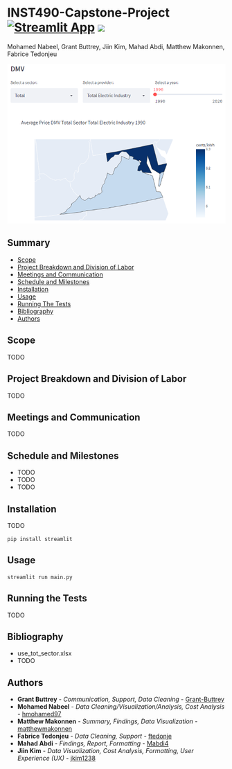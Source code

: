 # INST490-Capstone-Project [![Streamlit App](https://static.streamlit.io/badges/streamlit_badge_black_white.svg)](https://share.streamlit.io/jkim1238/inst490-final-project/main/main.py) [![](https://img.shields.io/badge/python-3.10+-blue.svg)](https://www.python.org/downloads/)

Mohamed Nabeel, Grant Buttrey, Jiin Kim, Mahad Abdi, Matthew Makonnen, Fabrice Tedonjeu

![Total Energy Consumption Estimates](https://github.com/jkim1238/INST490-Capstone-Project/blob/main/DMV_energy_price.png?raw=true)

## Summary

  - [Scope](#scope)
  - [Project Breakdown and Division of Labor](#project-breakdown-and-division-of-labor)
  - [Meetings and Communication](#meetings-and-communication)
  - [Schedule and Milestones](#schedule-and-milestones)
  - [Installation](#installation)
  - [Usage](#usage)
  - [Running The Tests](#running-the-tests)
  - [Bibliography](#bibliography)
  - [Authors](#authors)

## Scope

TODO

## Project Breakdown and Division of Labor

TODO

## Meetings and Communication

TODO

## Schedule and Milestones

  - TODO
  - TODO
  - TODO
  
## Installation

TODO

```
pip install streamlit
```

## Usage

```
streamlit run main.py
```

## Running the Tests

TODO

## Bibliography

  - use_tot_sector.xlsx
  - TODO

## Authors

  - **Grant Buttrey** - *Communication, Support, Data Cleaning* -
    [Grant-Buttrey](https://github.com/Grant-Buttrey)
  - **Mohamed Nabeel** - *Data Cleaning/Visualization/Analysis, Cost Analysis* -
    [hmohamed97](https://github.com/hmohamed97)
  - **Matthew Makonnen** - *Summary, Findings, Data Visualization* -
    [matthewmakonnen](https://github.com/matthewmakonnen)
  - **Fabrice Tedonjeu** - *Data Cleaning, Support* -
    [ftedonje](https://github.com/ftedonje)
  - **Mahad Abdi** - *Findings, Report, Formatting* -
    [Mabdi4](https://github.com/Mabdi4)
  - **Jiin Kim** - *Data Visualization, Cost Analysis, Formatting, User Experience (UX)* -
    [jkim1238](https://github.com/jkim1238)

